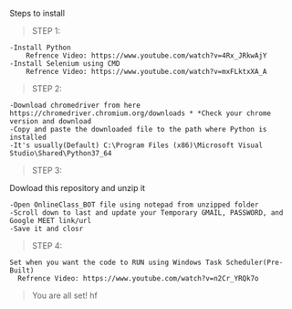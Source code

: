 Steps to install

>STEP 1:


    -Install Python
        Refrence Video: https://www.youtube.com/watch?v=4Rx_JRkwAjY
    -Install Selenium using CMD
        Refrence Video: https://www.youtube.com/watch?v=mxFLktxXA_A
       
>STEP 2:

    -Download chromedriver from here https://chromedriver.chromium.org/downloads * *Check your chrome version and download
    -Copy and paste the downloaded file to the path where Python is installed
    -It's usually(Default) C:\Program Files (x86)\Microsoft Visual Studio\Shared\Python37_64
  
>STEP 3:


   Dowload this repository and unzip it
   
   
    -Open OnlineClass_BOT file using notepad from unzipped folder
    -Scroll down to last and update your Temporary GMAIL, PASSWORD, and Google MEET link/url
    -Save it and closr
        
>STEP 4:


    Set when you want the code to RUN using Windows Task Scheduler(Pre-Built)
      Refrence Video: https://www.youtube.com/watch?v=n2Cr_YRQk7o
      
      
      
>You are all set! hf
      
      
  
       
